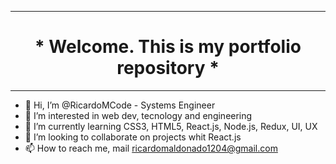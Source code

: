 <hr/>
<div align="center">
  <h1>* Welcome. This is my portfolio repository *</h1>
</div>
<hr/>

- 👋 Hi, I’m @RicardoMCode - Systems Engineer
- 👀 I’m interested in web dev, tecnology and engineering
- 🌱 I’m currently learning CSS3, HTML5, React.js, Node.js, Redux, UI, UX
- 💞️ I’m looking to collaborate on projects whit React.js 
- 📫 How to reach me, mail ricardomaldonado1204@gmail.com
